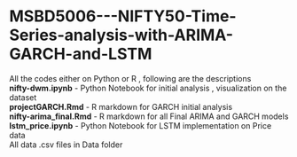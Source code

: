 # MSBD5006---NIFTY50-Time-Series-analysis-with-ARIMA-GARCH-and-LSTM

All the codes either on Python or R , following are the descriptions  
**nifty-dwm.ipynb** - Python Notebook for initial analysis , visualization on the dataset  
**projectGARCH.Rmd** - R markdown for GARCH initial analysis  
**nifty-arima_final.Rmd** - R markdown for all Final ARIMA and GARCH models  
**lstm_price.ipynb** - Python Notebook for LSTM implementation on Price data  
All data .csv files in Data folder  
